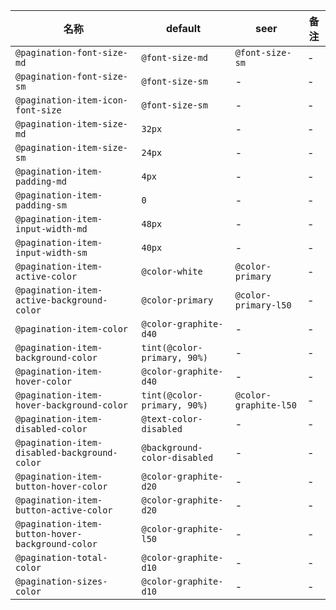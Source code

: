 | 名称 | default | seer | 备注 |
| --- | --- | --- | --- |
| `@pagination-font-size-md` | `@font-size-md` | `@font-size-sm` | - |
| `@pagination-font-size-sm` | `@font-size-sm` | - | - |
| `@pagination-item-icon-font-size` | `@font-size-sm` | - | - |
| `@pagination-item-size-md` | `32px` | - | - |
| `@pagination-item-size-sm` | `24px` | - | - |
| `@pagination-item-padding-md` | `4px` | - | - |
| `@pagination-item-padding-sm` | `0` | - | - |
| `@pagination-item-input-width-md` | `48px` | - | - |
| `@pagination-item-input-width-sm` | `40px` | - | - |
| `@pagination-item-active-color` | `@color-white` | `@color-primary` | - |
| `@pagination-item-active-background-color` | `@color-primary` | `@color-primary-l50` | - |
| `@pagination-item-color` | `@color-graphite-d40` | - | - |
| `@pagination-item-background-color` | `tint(@color-primary, 90%)` | - | - |
| `@pagination-item-hover-color` | `@color-graphite-d40` | - | - |
| `@pagination-item-hover-background-color` | `tint(@color-primary, 90%)` | `@color-graphite-l50` | - |
| `@pagination-item-disabled-color` | `@text-color-disabled` | - | - |
| `@pagination-item-disabled-background-color` | `@background-color-disabled` | - | - |
| `@pagination-item-button-hover-color` | `@color-graphite-d20` | - | - |
| `@pagination-item-button-active-color` | `@color-graphite-d20` | - | - |
| `@pagination-item-button-hover-background-color` | `@color-graphite-l50` | - | - |
| `@pagination-total-color` | `@color-graphite-d10` | - | - |
| `@pagination-sizes-color` | `@color-graphite-d10` | - | - |
